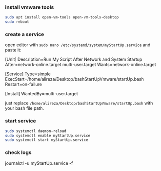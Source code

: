 ### install vmware tools

```bash
sudo apt install open-vm-tools open-vm-tools-desktop
sudo reboot
```

### create a service

open editor with `sudo nano /etc/systemd/system/myStartUp.service` and paste it:

[Unit]
Description=Run My Script After Network and System Startup
After=network-online.target multi-user.target
Wants=network-online.target

[Service]
Type=simple
ExecStart=/home/alireza/Desktop/bashStartUpVmware/startUp.bash
Restart=on-failure

[Install]
WantedBy=multi-user.target

just replace `/home/alireza/Desktop/bashStartUpVmware/startUp.bash` with your bash file path.

### start service

```bash
sudo systemctl daemon-reload
sudo systemctl enable myStartUp.service
sudo systemctl start myStartUp.service
```

### check logs

journalctl -u myStartUp.service -f
